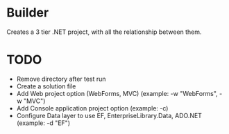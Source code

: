 Builder
=======

Creates a 3 tier .NET project, with all the relationship between them.


TODO
====
* Remove directory after test run
* Create a solution file
* Add Web project option (WebForms, MVC) (example: -w "WebForms", -w "MVC")
* Add Console application project option (example: -c)
* Configure Data layer to use EF, EnterpriseLibrary.Data, ADO.NET (example: -d "EF")
